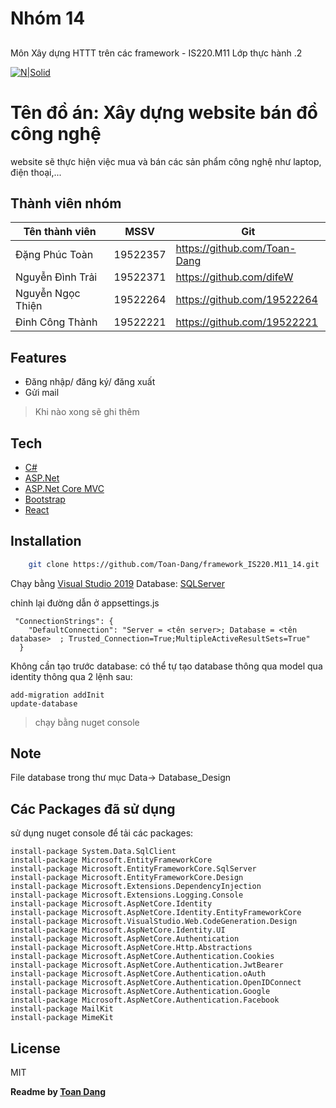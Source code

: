 ﻿# Nhóm 14
## 
Môn Xây dựng HTTT trên các framework - IS220.M11
Lớp thực hành .2

[![N|Solid](https://cldup.com/dTxpPi9lDf.thumb.png)](https://nodesource.com/products/nsolid)

# Tên đồ án: Xây dựng website bán đồ công nghệ
  website sẽ thực hiện việc mua và bán các sản phẩm công nghệ như laptop, điện thoại,... 
 
## Thành viên nhóm
| Tên thành viên | MSSV | Git |
| ------ | ------ | ------ |
| Đặng Phúc Toàn | 19522357 | https://github.com/Toan-Dang |
| Nguyễn Đình Trải| 19522371 | https://github.com/difeW |
| Nguyễn Ngọc Thiện | 19522264 | https://github.com/19522264 |
| Đinh Công Thành | 19522221  | https://github.com/19522221 |

  
## Features
- Đăng nhập/ đăng ký/ đăng xuất
- Gửi mail
> Khi nào xong sẽ ghi thêm

## Tech
- [C#] 
- [ASP.Net] 
- [ASP.Net Core MVC]
- [Bootstrap] 
- [React]

## Installation

```sh
    git clone https://github.com/Toan-Dang/framework_IS220.M11_14.git
```

 Chạy bằng [Visual Studio 2019]
 Database: [SQLServer]

chỉnh lại đường dẫn ở appsettings.js

```
 "ConnectionStrings": {
    "DefaultConnection": "Server = <tên server>; Database = <tên database>  ; Trusted_Connection=True;MultipleActiveResultSets=True"
  }
```
Không cần tạo trước database:
có thể tự tạo database thông qua model qua identity thông qua 2 lệnh sau: 
```
add-migration addInit
update-database
```
> chạy bằng nuget console

## Note

File database trong thư mục Data-> Database_Design 

## Các Packages đã sử dụng
sử dụng nuget console để tải các packages:
```
install-package System.Data.SqlClient
install-package Microsoft.EntityFrameworkCore
install-package Microsoft.EntityFrameworkCore.SqlServer
install-package Microsoft.EntityFrameworkCore.Design
install-package Microsoft.Extensions.DependencyInjection
install-package Microsoft.Extensions.Logging.Console
install-package Microsoft.AspNetCore.Identity
install-package Microsoft.AspNetCore.Identity.EntityFrameworkCore
install-package Microsoft.VisualStudio.Web.CodeGeneration.Design
install-package Microsoft.AspNetCore.Identity.UI
install-package Microsoft.AspNetCore.Authentication
install-package Microsoft.AspNetCore.Http.Abstractions
install-package Microsoft.AspNetCore.Authentication.Cookies
install-package Microsoft.AspNetCore.Authentication.JwtBearer
install-package Microsoft.AspNetCore.Authentication.oAuth
install-package Microsoft.AspNetCore.Authentication.OpenIDConnect
install-package Microsoft.AspNetCore.Authentication.Google
install-package Microsoft.AspNetCore.Authentication.Facebook
install-package MailKit
install-package MimeKit
```

## License

MIT

**Readme by [Toan Dang]**

[//]: # (These are reference links used in the body of this note and get stripped out when the markdown processor does its job. There is no need to format nicely because it shouldn't be seen. Thanks SO - http://stackoverflow.com/questions/4823468/store-comments-in-markdown-syntax)

 [C#]: <https://docs.microsoft.com/vi-vn/dotnet/csharp/>
 [ASP.Net]: <https://dotnet.microsoft.com/apps/aspnet>
 [ASP.Net Core MVC]: <https://docs.microsoft.com/vi-vn/aspnet/core/tutorials/first-mvc-app/start-mvc?view=aspnetcore-2.1&tabs=visual-studio>
 [Bootstrap]: <https://getbootstrap.com/>
 [React]: <https://reactjs.org/>
[Toan Dang]: <https://github.com/Toan-Dang>
 [Visual Studio 2019]: <https://visualstudio.microsoft.com/downloads/>
 [SQLServer]: <https://www.microsoft.com/en-us/sql-server/sql-server-downloads>